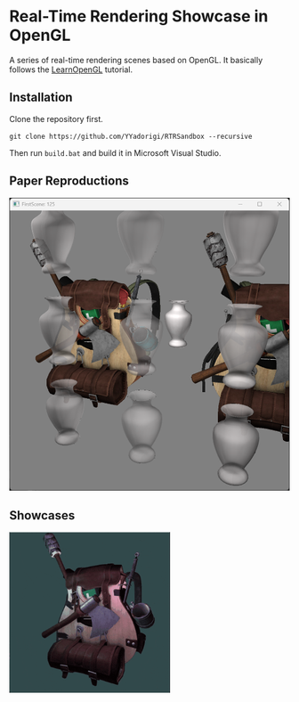# Real-Time Rendering Showcase in OpenGL

A series of real-time rendering scenes based on OpenGL. It basically follows the [LearnOpenGL](https://learnopengl.com/) tutorial.

## Installation

Clone the repository first.

```shell
git clone https://github.com/YYadorigi/RTRSandbox --recursive
```

Then run `build.bat` and build it in Microsoft Visual Studio.

## Paper Reproductions

[McGuire & Bavoil, Weighted Blended Order-Independent Transparency, JCGT 2013]: https://www.jcgt.org/published/0002/02/09/

![OIT](https://github.com/YYadorigi/RTRSandbox/blob/main/README/weighted_blended_OIT.png)

## Showcases

![backpack](https://github.com/YYadorigi/RTRSandbox/blob/main/README/backpack.gif)
